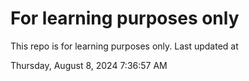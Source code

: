 # For learning purposes only
This repo is for learning purposes only.
Last updated at

Thursday, August 8, 2024 7:36:57 AM

